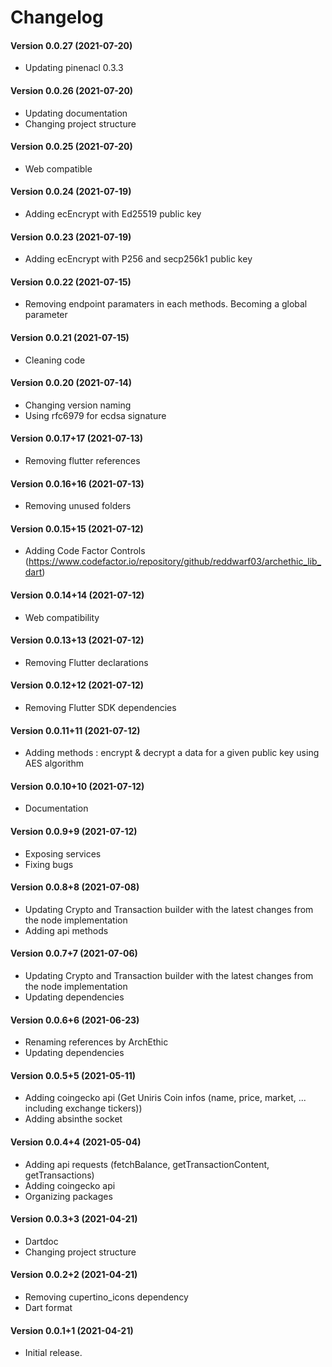 Changelog
=========

#### Version 0.0.27 (2021-07-20) 
* Updating pinenacl 0.3.3

#### Version 0.0.26 (2021-07-20) 
* Updating documentation
* Changing project structure

#### Version 0.0.25 (2021-07-20) 
* Web compatible

#### Version 0.0.24 (2021-07-19) 
* Adding ecEncrypt with Ed25519 public key

#### Version 0.0.23 (2021-07-19) 
* Adding ecEncrypt with P256 and secp256k1 public key

#### Version 0.0.22 (2021-07-15) 
* Removing endpoint paramaters in each methods. Becoming a global parameter

#### Version 0.0.21 (2021-07-15) 
* Cleaning code

#### Version 0.0.20 (2021-07-14) 
* Changing version naming
* Using rfc6979 for ecdsa signature

#### Version 0.0.17+17 (2021-07-13) 
* Removing flutter references

#### Version 0.0.16+16 (2021-07-13) 
* Removing unused folders

#### Version 0.0.15+15 (2021-07-12) 
* Adding Code Factor Controls (https://www.codefactor.io/repository/github/reddwarf03/archethic_lib_dart)

#### Version 0.0.14+14 (2021-07-12) 
* Web compatibility

#### Version 0.0.13+13 (2021-07-12) 
* Removing Flutter declarations

#### Version 0.0.12+12 (2021-07-12) 
* Removing Flutter SDK dependencies

#### Version 0.0.11+11 (2021-07-12) 
* Adding methods : encrypt & decrypt a data for a given public key using AES algorithm

#### Version 0.0.10+10 (2021-07-12) 
* Documentation

#### Version 0.0.9+9 (2021-07-12) 
* Exposing services
* Fixing bugs

#### Version 0.0.8+8 (2021-07-08) 
* Updating Crypto and Transaction builder with the latest changes from the node implementation
* Adding api methods

#### Version 0.0.7+7 (2021-07-06) 
* Updating Crypto and Transaction builder with the latest changes from the node implementation
* Updating dependencies

#### Version 0.0.6+6 (2021-06-23) 
* Renaming references by ArchEthic 
* Updating dependencies

#### Version 0.0.5+5 (2021-05-11) 
* Adding coingecko api (Get Uniris Coin infos (name, price, market, ... including exchange tickers))
* Adding absinthe socket

#### Version 0.0.4+4 (2021-05-04) 
* Adding api requests (fetchBalance, getTransactionContent, getTransactions)
* Adding coingecko api
* Organizing packages

#### Version 0.0.3+3 (2021-04-21) 
* Dartdoc
* Changing project structure

#### Version 0.0.2+2 (2021-04-21) 
* Removing cupertino_icons dependency
* Dart format

#### Version 0.0.1+1 (2021-04-21) 
* Initial release.